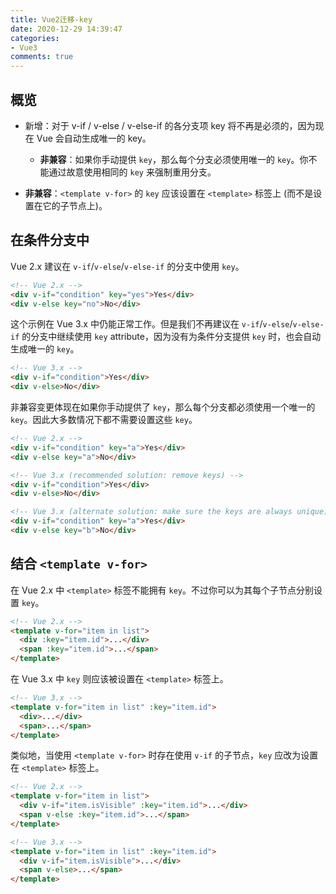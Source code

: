 ```yaml
---
title: Vue2迁移-key
date: 2020-12-29 14:39:47
categories:
- Vue3
comments: true
---
```




## 概览

- 新增：对于 v-if / v-else / v-else-if 的各分支项 key 将不再是必须的，因为现在 Vue 会自动生成唯一的 key。

  - **非兼容**：如果你手动提供 `key`，那么每个分支必须使用唯一的 `key`。你不能通过故意使用相同的 `key` 来强制重用分支。

- **非兼容**：`<template v-for>` 的 `key` 应该设置在 `<template>` 标签上 (而不是设置在它的子节点上)。

<!-- more -->



## 在条件分支中

Vue 2.x 建议在 `v-if`/`v-else`/`v-else-if` 的分支中使用 `key`。

```html
<!-- Vue 2.x -->
<div v-if="condition" key="yes">Yes</div>
<div v-else key="no">No</div>
```

这个示例在 Vue 3.x 中仍能正常工作。但是我们不再建议在 `v-if`/`v-else`/`v-else-if` 的分支中继续使用 `key` attribute，因为没有为条件分支提供 `key` 时，也会自动生成唯一的 `key`。

```html
<!-- Vue 3.x -->
<div v-if="condition">Yes</div>
<div v-else>No</div>
```

非兼容变更体现在如果你手动提供了 `key`，那么每个分支都必须使用一个唯一的 `key`。因此大多数情况下都不需要设置这些 `key`。

```html
<!-- Vue 2.x -->
<div v-if="condition" key="a">Yes</div>
<div v-else key="a">No</div>

<!-- Vue 3.x (recommended solution: remove keys) -->
<div v-if="condition">Yes</div>
<div v-else>No</div>

<!-- Vue 3.x (alternate solution: make sure the keys are always unique) -->
<div v-if="condition" key="a">Yes</div>
<div v-else key="b">No</div>
```



## 结合 `<template v-for>`

在 Vue 2.x 中 `<template>` 标签不能拥有 `key`。不过你可以为其每个子节点分别设置 `key`。

```html
<!-- Vue 2.x -->
<template v-for="item in list">
  <div :key="item.id">...</div>
  <span :key="item.id">...</span>
</template>
```

在 Vue 3.x 中 `key` 则应该被设置在 `<template>` 标签上。

```html
<!-- Vue 3.x -->
<template v-for="item in list" :key="item.id">
  <div>...</div>
  <span>...</span>
</template>
```

类似地，当使用 `<template v-for>` 时存在使用 `v-if` 的子节点，`key` 应改为设置在 `<template>` 标签上。

```html
<!-- Vue 2.x -->
<template v-for="item in list">
  <div v-if="item.isVisible" :key="item.id">...</div>
  <span v-else :key="item.id">...</span>
</template>

<!-- Vue 3.x -->
<template v-for="item in list" :key="item.id">
  <div v-if="item.isVisible">...</div>
  <span v-else>...</span>
</template>
```